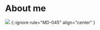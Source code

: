
# About me

![](https://media.giphy.com/media/3kPDmoWdBpQPNhCnUG/giphy.gif) {::ignore rule="MD-045" align="center" }
